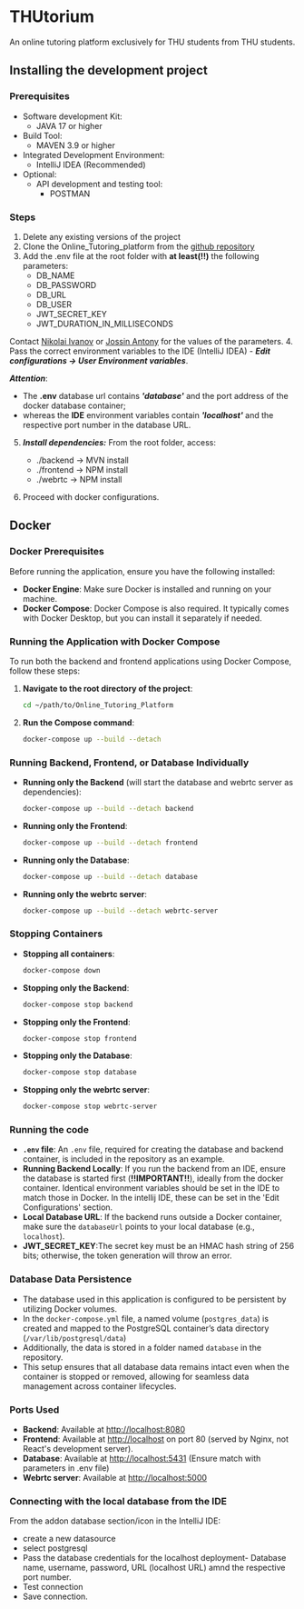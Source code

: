 # THUtorium
An online tutoring platform exclusively for THU students from THU students.

## Installing the development project

### Prerequisites
- Software development Kit:
  - JAVA 17 or higher
- Build Tool:
  - MAVEN 3.9 or higher
- Integrated Development Environment:
  - IntelliJ IDEA (Recommended)
- Optional:
  - API development and testing tool:
    - POSTMAN

### Steps
1. Delete any existing versions of the project
2. Clone the Online_Tutoring_platform from the [github repository](https://github.com/ddarnold/Online_Tutoring_Platform.git)
3. Add the .env file at the root folder with **at least(!!)** the following parameters:
   - DB_NAME
   - DB_PASSWORD
   - DB_URL
   - DB_USER
   - JWT_SECRET_KEY
   - JWT_DURATION_IN_MILLISECONDS

Contact [Nikolai Ivanov](mailto:ivanni01@thu.de) or [Jossin Antony](antojo01@thu.de) for the values of the parameters.
4. Pass the correct environment variables to the IDE (IntelliJ IDEA) - ***Edit configurations -> User Environment variables***.


***Attention***:
- The **.env** database url contains ***'database'*** and the port address of the docker database container;
- whereas the **IDE** environment variables contain ***'localhost'*** and the respective port number in the database URL.

5. ***Install dependencies:***
From the root folder, access:
   - ./backend -> MVN install
   - ./frontend -> NPM install
   - ./webrtc -> NPM install

6. Proceed with docker configurations.

## Docker

### Docker Prerequisites

Before running the application, ensure you have the following installed:

- **Docker Engine**: Make sure Docker is installed and running on your machine.
- **Docker Compose**: Docker Compose is also required. It typically comes with Docker Desktop, but you can install it separately if needed.

### Running the Application with Docker Compose

To run both the backend and frontend applications using Docker Compose, follow these steps:

1. **Navigate to the root directory of the project**:
   ```bash
   cd ~/path/to/Online_Tutoring_Platform
   ```

2. **Run the Compose command**:
   ```bash
   docker-compose up --build --detach
   ```

### Running Backend, Frontend, or Database Individually

- **Running only the Backend** (will start the database and webrtc server as dependencies):
   ```bash
   docker-compose up --build --detach backend
   ```

- **Running only the Frontend**:
   ```bash
   docker-compose up --build --detach frontend
   ```

- **Running only the Database**:
   ```bash
   docker-compose up --build --detach database
   ```

- **Running only the webrtc server**:
   ```bash
   docker-compose up --build --detach webrtc-server
   ```

### Stopping Containers

- **Stopping all containers**:
   ```bash
   docker-compose down
   ```

- **Stopping only the Backend**:
   ```bash
   docker-compose stop backend
   ```

- **Stopping only the Frontend**:
   ```bash
   docker-compose stop frontend
   ```

- **Stopping only the Database**:
   ```bash
   docker-compose stop database
   ```
  
- **Stopping only the webrtc server**:
   ```bash
   docker-compose stop webrtc-server
   ```

### Running the code

- **`.env` file**: An `.env` file, required for creating the database and backend container, is included in the repository as an example.
- **Running Backend Locally**: If you run the backend from an IDE, ensure the database is started first (**!!IMPORTANT!!**), ideally from the docker container.
Identical environment variables should be set in the IDE to match those in Docker. In the intellij IDE, these can be set in the 'Edit Configurations' section.
- **Local Database URL**: If the backend runs outside a Docker container, make sure the `databaseUrl` points to your local database (e.g., `localhost`).
- **JWT_SECRET_KEY**:The secret key must be an HMAC hash string of 256 bits; otherwise, the token generation will throw an error.

### Database Data Persistence

- The database used in this application is configured to be persistent by utilizing Docker volumes.
- In the `docker-compose.yml` file, a named volume (`postgres_data`) is created and mapped to the PostgreSQL container’s data directory (`/var/lib/postgresql/data`)
- Additionally, the data is stored in a folder named `database` in the repository.
- This setup ensures that all database data remains intact even when the container is stopped or removed, allowing for seamless data management across container lifecycles.

### Ports Used

- **Backend**: Available at [http://localhost:8080](http://localhost:8080)
- **Frontend**: Available at [http://localhost](http://localhost) on port 80 (served by Nginx, not React's development server).
- **Database**: Available at [http://localhost:5431](http://localhost:5431) (Ensure match with parameters in .env file)
- **Webrtc server**: Available at [http://localhost:5000](http://localhost:5000)


### Connecting with the local database from the IDE
From the addon database section/icon in the IntelliJ IDE:
- create a new datasource
- select postgresql
- Pass the database credentials for the localhost deployment- Database name, username, password, URL (localhost URL) amnd the respective port number.
- Test connection
- Save connection.
